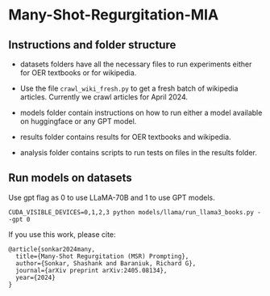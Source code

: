 # Many-Shot-Regurgitation-MIA

## Instructions and folder structure

- datasets folders have all the necessary files to run experiments either for OER textbooks or for wikipedia.

- Use the file ```crawl_wiki_fresh.py``` to get a fresh batch of wikipedia articles. Currently we crawl articles for April 2024.

- models folder contain instructions on how to run either a model available on huggingface or any GPT model.

- results folder contains results for OER textbooks and wikipedia.

- analysis folder contains scripts to run tests on files in the results folder.


## Run models on datasets

Use gpt flag as 0 to use LLaMA-70B and 1 to use GPT models.

```
CUDA_VISIBLE_DEVICES=0,1,2,3 python models/llama/run_llama3_books.py --gpt 0
```

If you use this work, please cite: <br>
```
@article{sonkar2024many,
  title={Many-Shot Regurgitation (MSR) Prompting},
  author={Sonkar, Shashank and Baraniuk, Richard G},
  journal={arXiv preprint arXiv:2405.08134},
  year={2024}
}
```
